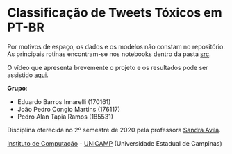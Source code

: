 Classificação de Tweets Tóxicos em PT-BR
================================

Por motivos de espaço, os dados e os modelos não constam no repositório. As principais rotinas encontram-se nos notebooks dentro da pasta [src](src/). 

O vídeo que apresenta brevemente o projeto e os resultados pode ser assistido [aqui](https://www.youtube.com/watch?v=tZmUeWxp9Ao).

**Grupo**:
  - Eduardo Barros Innarelli (170161)
  - João Pedro Congio Martins (176117)
  - Pedro Alan Tapia Ramos (185531)
  
Disciplina oferecida no 2º semestre de 2020 pela professora [Sandra Avila](https://www.ic.unicamp.br/~sandra/).

[Instituto de Computação](http://ic.unicamp.br/) - [UNICAMP](http://www.unicamp.br/unicamp/) (Universidade Estadual de Campinas)
